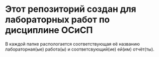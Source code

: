 # Этот репозиторий создан для лабораторных работ по дисциплине ОСиСП
В каждой папке распологается соответствующая её названию лабораторная(ые) работа(ы) и соответсвующий(ие) ей(им) отчёт(ты).
